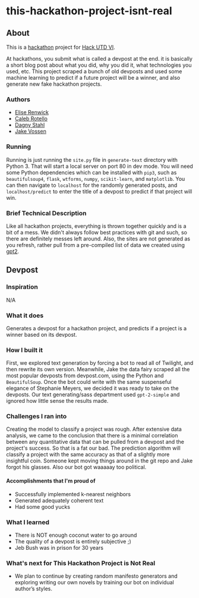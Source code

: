# this-hackathon-project-isnt-real

## About

This is a [hackathon](https://en.wikipedia.org/wiki/Hackathon) project
for [Hack UTD VI](https://hackutd-vi.devpost.com).

At hackathons, you submit what is called a devpost at the end. it is
basically a short blog post about what you did, why you did it, what
technologies you used, etc. This project scraped a bunch of old
devposts and used some machine learning to predict if a future project
will be a winner, and also generate new fake hackathon projects.

### Authors

- [Elise Renwick](https://github.com/eliserenwick)
- [Caleb Rotello](https://caleb.rotello.dev)
- [Dagny Stahl](https://github.com/dagnystahl)
- [Jake Vossen](https://jake.vossen.dev)

### Running

Running is just running the `site.py` file in `generate-text`
directory with Python 3. That will start a local server on port 80 in
dev mode. You will need some Python dependencies which can be
installed with `pip3`, such as `beautifulsoup4`, `flask`, `wtforms`,
`numpy`, `scikit-learn`, and `matplotlib`. You can then navigate to
`localhost` for the randomly generated posts, and `localhost/predict`
to enter the title of a devpost to predict if that project will win.

### Brief Technical Description

Like all hackathon projects, everything is thrown together quickly and
is a bit of a mess. We didn't always follow best practices with git
and such, so there are definitely messes left around. Also, the sites
are not generated as you refresh, rather pull from a pre-compiled list
of data we created using [gpt2](https://github.com/openai/gpt-2).

## Devpost

### Inspiration
N/A

### What it does
Generates a devpost for a hackathon project, and predicts if a project
is a winner based on its devpost.

### How I built it
First, we explored text generation by forcing a bot to read all of
Twilight, and then rewrite its own version. Meanwhile, Jake the data
fairy scraped all the most popular devposts from devpost.com, using
the Python and `BeautifulSoup`. Once the bot could write with the same
suspenseful elegance of Stephanie Meyers, we decided it was ready to
take on the devposts. Our text generating/sass department used
`gpt-2-simple` and ignored how little sense the results made.

### Challenges I ran into
Creating the model to classify a project was rough. After extensive
data analysis, we came to the conclusion that there is a minimal
correlation between any quantitative data that can be pulled from a
devpost and the project's success. So that is a fat our bad. The
prediction algorithm will classify a project with the same accuracy as
that of a slightly more insightful coin. Someone kept moving things
around in the git repo and Jake forgot his glasses. Also our bot got
waaaaay too political.

#### Accomplishments that I'm proud of
- Successfully implemented k-nearest neighbors
- Generated adequately coherent text
- Had some good yucks

### What I learned
- There is NOT enough coconut water to go around
- The quality of a devpost is entirely subjective ;)
- Jeb Bush was in prison for 30 years

### What's next for This Hackathon Project is Not Real
- We plan to continue by creating random manifesto generators and
  exploring writing our own novels by training our bot on individual
  author’s styles.
